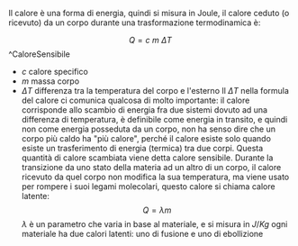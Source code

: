 Il calore è una forma di energia, quindi si misura in Joule, il calore ceduto (o ricevuto) da un corpo durante una trasformazione termodinamica è:

$$ Q = c\ m \ \Delta T $$^CaloreSensibile

+ $c$ calore specifico
+ $m$ massa corpo
+ $\Delta T$ differenza tra la temperatura del corpo e l'esterno
Il $\Delta T$ nella formula del calore ci comunica qualcosa di molto importante: il calore corrisponde allo scambio di energia fra due sistemi dovuto ad una differenza di temperatura, è definibile come energia in transito, e quindi non come energia posseduta da un corpo, non ha senso dire che un corpo più caldo ha "più calore", perché il calore esiste solo quando esiste un trasferimento di energia (termica) tra due corpi.
Questa quantità di calore scambiata viene detta calore sensibile.
Durante la transizione da uno stato della materia ad un altro di un corpo, il calore ricevuto  da quel corpo non modifica la sua temperatura, ma viene usato per rompere i suoi legami molecolari, questo calore si chiama calore latente:
$$ Q = \lambda m$$
$\lambda$ è un parametro che varia in base al materiale, e si misura in $J/Kg$ ogni materiale ha due calori latenti: uno di fusione e uno di ebollizione